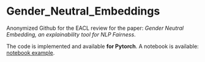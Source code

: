 # Gender_Neutral_Embeddings


Anonymized Github for the EACL review for the paper: *Gender Neutral Embedding, an explainability tool for NLP Fairness*. 

The code is implemented and available **for Pytorch**. A notebook is available: [notebook example](./example.ipynb).